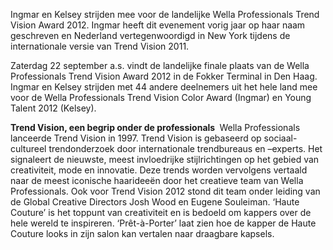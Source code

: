 

Ingmar en Kelsey strijden mee voor de landelijke Wella Professionals Trend Vision Award 2012. Ingmar heeft dit evenement vorig jaar op haar naam geschreven en Nederland vertegenwoordigd in New York tijdens de internationale versie van Trend Vision 2011.

Zaterdag 22 september a.s. vindt de landelijke finale plaats van de Wella Professionals Trend Vision Award 2012 in de Fokker Terminal in Den Haag. Ingmar en Kelsey strijden met 44 andere deelnemers uit het hele land mee voor de Wella Professionals Trend Vision Color Award (Ingmar) en Young Talent 2012 (Kelsey).

**Trend Vision, een begrip onder de professionals&nbsp;**
Wella Professionals lanceerde Trend Vision in 1997. Trend Vision is gebaseerd op sociaal-cultureel trendonderzoek door internationale trendbureaus en –experts. Het signaleert de nieuwste, meest invloedrijke stijlrichtingen op het gebied van creativiteit, mode en innovatie. Deze trends worden vervolgens vertaald naar de meest iconische haaridee&euml;n door het creatieve team van Wella Professionals. Ook voor Trend Vision 2012 stond dit team onder leiding van de Global Creative Directors Josh Wood en Eugene Souleiman. ‘Haute Couture’ is het toppunt van creativiteit en is bedoeld om kappers over de hele wereld te inspireren. ‘Pr&ecirc;t-&agrave;-Porter’ laat zien hoe de kapper de Haute Couture looks in zijn salon kan vertalen naar draagbare kapsels.